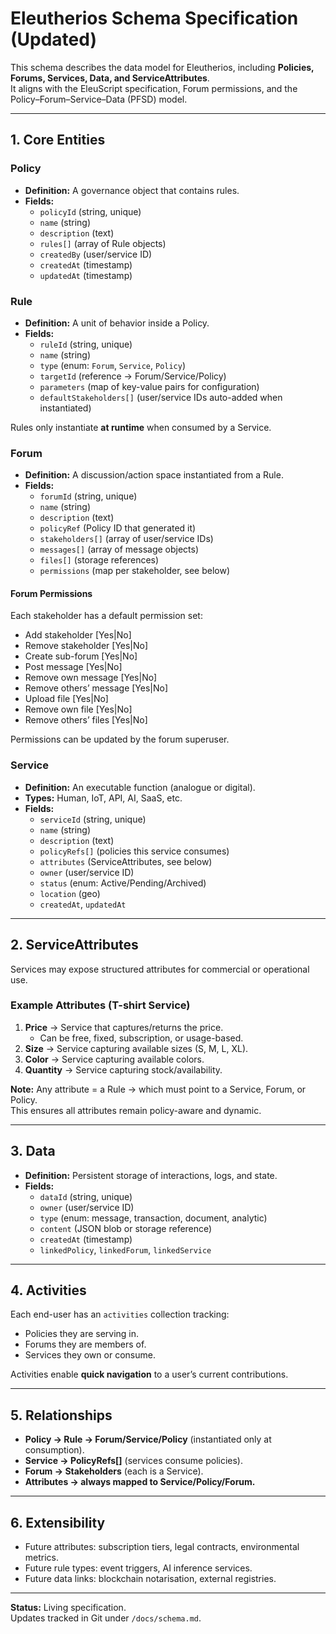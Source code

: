 # Eleutherios Schema Specification (Updated)

This schema describes the data model for Eleutherios, including **Policies, Forums, Services, Data, and ServiceAttributes**.  
It aligns with the EleuScript specification, Forum permissions, and the Policy–Forum–Service–Data (PFSD) model.

---

## 1. Core Entities

### Policy
- **Definition:** A governance object that contains rules.  
- **Fields:**
  - `policyId` (string, unique)  
  - `name` (string)  
  - `description` (text)  
  - `rules[]` (array of Rule objects)  
  - `createdBy` (user/service ID)  
  - `createdAt` (timestamp)  
  - `updatedAt` (timestamp)  

### Rule
- **Definition:** A unit of behavior inside a Policy.  
- **Fields:**
  - `ruleId` (string, unique)  
  - `name` (string)  
  - `type` (enum: `Forum`, `Service`, `Policy`)  
  - `targetId` (reference → Forum/Service/Policy)  
  - `parameters` (map of key-value pairs for configuration)  
  - `defaultStakeholders[]` (user/service IDs auto-added when instantiated)  

Rules only instantiate **at runtime** when consumed by a Service.

### Forum
- **Definition:** A discussion/action space instantiated from a Rule.  
- **Fields:**
  - `forumId` (string, unique)  
  - `name` (string)  
  - `description` (text)  
  - `policyRef` (Policy ID that generated it)  
  - `stakeholders[]` (array of user/service IDs)  
  - `messages[]` (array of message objects)  
  - `files[]` (storage references)  
  - `permissions` (map per stakeholder, see below)  

#### Forum Permissions
Each stakeholder has a default permission set:  
- Add stakeholder [Yes|No]  
- Remove stakeholder [Yes|No]  
- Create sub-forum [Yes|No]  
- Post message [Yes|No]  
- Remove own message [Yes|No]  
- Remove others’ message [Yes|No]  
- Upload file [Yes|No]  
- Remove own file [Yes|No]  
- Remove others’ files [Yes|No]  

Permissions can be updated by the forum superuser.

### Service
- **Definition:** An executable function (analogue or digital).  
- **Types:** Human, IoT, API, AI, SaaS, etc.  
- **Fields:**
  - `serviceId` (string, unique)  
  - `name` (string)  
  - `description` (text)  
  - `policyRefs[]` (policies this service consumes)  
  - `attributes` (ServiceAttributes, see below)  
  - `owner` (user/service ID)  
  - `status` (enum: Active/Pending/Archived)  
  - `location` (geo)  
  - `createdAt`, `updatedAt`  

---

## 2. ServiceAttributes

Services may expose structured attributes for commercial or operational use.

### Example Attributes (T-shirt Service)
1. **Price** → Service that captures/returns the price.  
   - Can be free, fixed, subscription, or usage-based.  
2. **Size** → Service capturing available sizes (S, M, L, XL).  
3. **Color** → Service capturing available colors.  
4. **Quantity** → Service capturing stock/availability.  

**Note:** Any attribute = a Rule → which must point to a Service, Forum, or Policy.  
This ensures all attributes remain policy-aware and dynamic.

---

## 3. Data

- **Definition:** Persistent storage of interactions, logs, and state.  
- **Fields:**
  - `dataId` (string, unique)  
  - `owner` (user/service ID)  
  - `type` (enum: message, transaction, document, analytic)  
  - `content` (JSON blob or storage reference)  
  - `createdAt` (timestamp)  
  - `linkedPolicy`, `linkedForum`, `linkedService`  

---

## 4. Activities

Each end-user has an `activities` collection tracking:  
- Policies they are serving in.  
- Forums they are members of.  
- Services they own or consume.  

Activities enable **quick navigation** to a user’s current contributions.

---

## 5. Relationships

- **Policy → Rule → Forum/Service/Policy** (instantiated only at consumption).  
- **Service → PolicyRefs[]** (services consume policies).  
- **Forum → Stakeholders** (each is a Service).  
- **Attributes → always mapped to Service/Policy/Forum.**  

---

## 6. Extensibility

- Future attributes: subscription tiers, legal contracts, environmental metrics.  
- Future rule types: event triggers, AI inference services.  
- Future data links: blockchain notarisation, external registries.

---

**Status:** Living specification.  
Updates tracked in Git under `/docs/schema.md`.  

